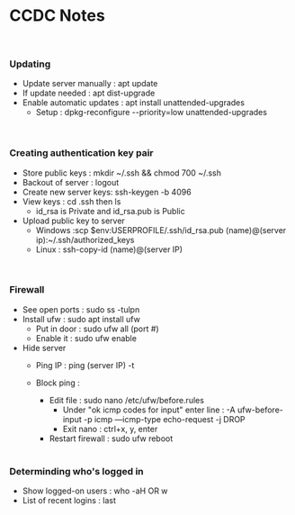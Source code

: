 <h1>CCDC Notes</h1>

<br />

<h3>Updating</h3>

- Update server manually : apt update
- If update needed : apt dist-upgrade
- Enable automatic updates : apt install unattended-upgrades
  - Setup : dpkg-reconfigure --priority=low unattended-upgrades

<br>

<h3>Creating authentication key pair</h3>

- Store public keys : mkdir ~/.ssh && chmod 700 ~/.ssh
- Backout of server : logout
- Create new server keys: ssh-keygen -b 4096
- View keys : cd .ssh then ls
  - id_rsa is Private and id_rsa.pub is Public
- Upload public key to server
  - Windows :scp $env:USERPROFILE/.ssh/id_rsa.pub (name)@(server ip):~/.ssh/authorized_keys
  - Linux : ssh-copy-id (name)@(server IP)

<br>

<h3>Firewall</h3>

- See open ports : sudo ss -tulpn
- Install ufw : sudo apt install ufw
  - Put in door : sudo ufw all (port #)
  - Enable it : sudo ufw enable
- Hide server
  - Ping IP : ping (server IP) -t
  - Block ping :
    - Edit file : sudo nano /etc/ufw/before.rules
      - Under "ok icmp codes for input" enter line : -A ufw-before-input -p icmp —icmp-type echo-request -j DROP
      - Exit nano : ctrl+x, y, enter
    - Restart firewall : sudo ufw reboot
    
    <br>

<h3>Determinding who's logged in</h3>

- Show logged-on users : who -aH OR w
- List of recent logins : last
